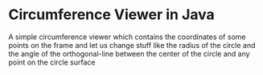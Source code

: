 # Circumference Viewer in Java
A simple circumference viewer which contains the coordinates of some points on the frame and let us change stuff like the radius of the circle and the angle of the orthogonal-line between the center of the circle and any point on the circle surface 
